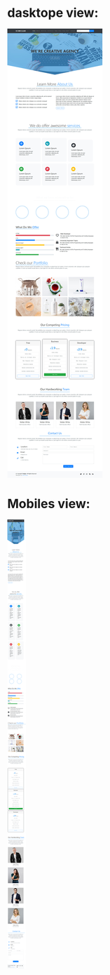 # dasktope view:
![Screenshot_2020-05-23 Bootstrap Template](Screenshot_2020-05-23%20Bootstrap%20Template.jpg)

# Mobiles view:
![Screenshot_2020-05-23 Bootstrap Template](Screenshot_2020-05-23%20Bootstrap%20Template.png)
